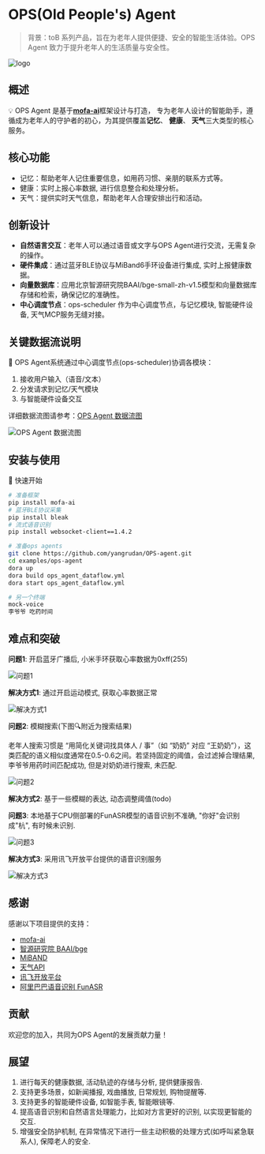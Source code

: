# OPS(Old People's) Agent

> 背景：toB 系列产品，旨在为老年人提供便捷、安全的智能生活体验。OPS Agent 致力于提升老年人的生活质量与安全性。
>
![logo](./docs/ops-logo.jpg)

## 概述

💡 OPS Agent 是基于[**mofa-ai**](https://github.com/mofa-org/mofa)框架设计与打造， 专为老年人设计的智能助手，遵循成为老年人的守护者的初心，为其提供覆盖**记忆**、 **健康**、 **天气**三大类型的核心服务。

## 核心功能

- 记忆：帮助老年人记住重要信息，如用药习惯、亲朋的联系方式等。
- 健康：实时上报心率数据, 进行信息整合和处理分析。
- 天气：提供实时天气信息，帮助老年人合理安排出行和活动。

## 创新设计

- **自然语言交互**：老年人可以通过语音或文字与OPS Agent进行交流，无需复杂的操作。
- **硬件集成**：通过蓝牙BLE协议与MiBand6手环设备进行集成, 实时上报健康数据。
- **向量数据库**：应用北京智源研究院BAAI/bge-small-zh-v1.5模型和向量数据库存储和检索，确保记忆的准确性。
- **中心调度节点**：ops-scheduler 作为中心调度节点，与记忆模块, 智能硬件设备, 天气MCP服务无缝对接。

## 关键数据流说明

🌳 OPS Agent系统通过中心调度节点(ops-scheduler)协调各模块：

1. 接收用户输入（语音/文本）
2. 分发请求到记忆/天气模块
3. 与智能硬件设备交互

详细数据流图请参考：[OPS Agent 数据流图](./examples/ops-agent/ops_agent_dataflow-graph.html)

![OPS Agent 数据流图](./docs/dataflow.png)

## 安装与使用

🚀 快速开始

```bash
# 准备框架
pip install mofa-ai
# 蓝牙BLE协议采集
pip install bleak
# 流式语音识别
pip install websocket-client==1.4.2

# 准备ops agents
git clone https://github.com/yangrudan/OPS-agent.git
cd examples/ops-agent
dora up
dora build ops_agent_dataflow.yml
dora start ops_agent_dataflow.yml

# 另一个终端
mock-voice
李爷爷 吃药时间
```

## 难点和突破

**问题1**: 开启蓝牙广播后, 小米手环获取心率数据为0xff(255)

![问题1](./docs/challenge/Q1.JPG)

**解决方式1**: 通过开启运动模式, 获取心率数据正常

![解决方式1](./docs/challenge/A1.png)

**问题2**: 模糊搜索(下图🔍附近为搜索结果)

老年人搜索习惯是 “用简化关键词找具体人 / 事”（如 “奶奶” 对应 “王奶奶”），这类匹配的语义相似度通常在0.5-0.6之间。若坚持固定的阈值，会过滤掉合理结果, 李爷爷用药时间匹配成功, 但是对奶奶进行搜索, 未匹配.

![问题2](./docs/challenge/Q2.png)

**解决方式2**: 基于一些模糊的表达, 动态调整阈值(todo)

**问题3**: 本地基于CPU侧部署的FunASR模型的语音识别不准确, "你好"会识别成"杭", 有时候未识别.

![问题3](./docs/challenge/Q3.png)

**解决方式3**: 采用讯飞开放平台提供的语音识别服务

![解决方式3](./docs/challenge/A3.png)

## 感谢

感谢以下项目提供的支持：

- [mofa-ai](https://github.com/mofa-org/mofa)
- [智源研究院 BAAI/bge](https://huggingface.co/BAAI/bge-small-zh)
- [MiBAND](https://github.com/mengxin239/miband4-heartrate)
- [天气API](https://www.apispace.com/)
- [讯飞开放平台](https://console.xfyun.cn/services/new_rta)
- [阿里巴巴语音识别 FunASR](https://pypi.org/project/funasr/)

## 贡献

欢迎您的加入，共同为OPS Agent的发展贡献力量！

## 展望

1. 进行每天的健康数据, 活动轨迹的存储与分析, 提供健康报告.
2. 支持更多场景，如新闻播报, 戏曲播放, 日常规划, 购物提醒等.
3. 支持更多的智能硬件设备, 如智能手表, 智能眼镜等.
4. 提高语音识别和自然语言处理能力，比如对方言更好的识别, 以实现更智能的交互.
5. 增强安全防护机制, 在异常情况下进行一些主动积极的处理方式(如呼叫紧急联系人), 保障老人的安全.
